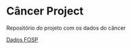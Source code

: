 # Câncer Project
 Repositório do projeto com os dados do câncer
 
 [Dados FOSP](http://www.fosp.saude.sp.gov.br/publicacoes/downloadarquivos)
